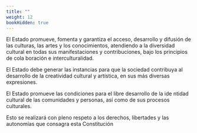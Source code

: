 ```yaml
---
title: ""
weight: 12
bookHidden: true
---
```

El Estado promueve, fomenta y garantiza el acceso, desarrollo y 
difusión de las culturas, las artes y los conocimientos, atendiendo a la diversidad cultural 
en todas sus manifestaciones y contribuciones, bajo los principios de cola
boración e 
interculturalidad.
 
El Estado debe generar las instancias para que la sociedad contribuya al 
desarrollo de la creatividad cultural y artística, en sus más diversas expresiones.
 
El Estado promueve las condiciones para el libre desarrollo de la ide
ntidad 
cultural de las comunidades y personas, así como de sus procesos culturales.
 
Esto se realizará con pleno respeto a los derechos, libertades y las autonomías 
que consagra esta Constitución